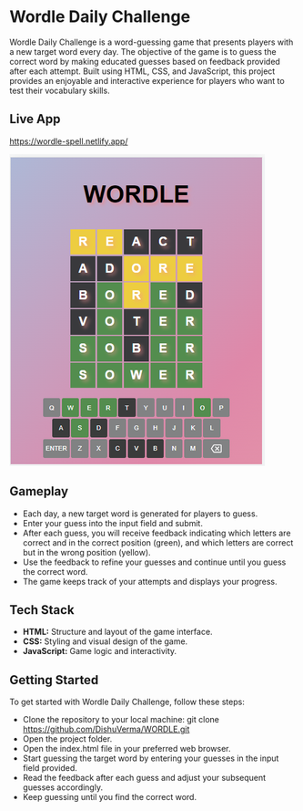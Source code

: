 # Wordle Daily Challenge

Wordle Daily Challenge is a word-guessing game that presents players with a new target word every day. The objective of the game is to guess the correct word by making educated guesses based on feedback provided after each attempt. Built using HTML, CSS, and JavaScript, this project provides an enjoyable and interactive experience for players who want to test their vocabulary skills.

## Live App 
https://wordle-spell.netlify.app/

![Logo](wordle.png)

## Gameplay


- Each day, a new target word is generated for players to guess.
- Enter your guess into the input field and submit.
- After each guess, you will receive feedback indicating which letters are correct and in the correct position (green), and which letters are correct but in the wrong position (yellow).
- Use the feedback to refine your guesses and continue until you guess the correct word.
- The game keeps track of your attempts and displays your progress.
## Tech Stack

- **HTML:** Structure and layout of the game interface.
- **CSS:** Styling and visual design of the game.
- **JavaScript:** Game logic and interactivity.


## Getting Started
To get started with Wordle Daily Challenge, follow these steps:

- Clone the repository to your local machine: git clone https://github.com/DishuVerma/WORDLE.git
- Open the project folder.
- Open the index.html file in your preferred web browser.
- Start guessing the target word by entering your guesses in the input field provided.
- Read the feedback after each guess and adjust your subsequent guesses accordingly.
- Keep guessing until you find the correct word.
